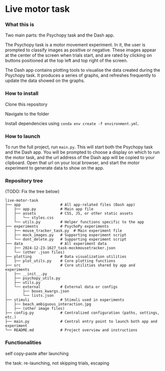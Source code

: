 # Live motor task

### What this is

Two main parts: the Psychopy task and the Dash app.

The Psychopy task is a motor movement experiment. In it, the user is prompted to classify images as positive or negative. These images appear at the center of the screen when trials start, and are rated by clicking on buttons positioned at the top left and top right of the screen.

The Dash app contains plotting tools to visualise the data created during the Psychopy task. It produces a series of graphs, and refreshes frequently to update the data showed on the graphs.

### How to install

Clone this repository

Navigate to the folder

Install dependencies using `conda env create -f environment.yml`.

### How to launch

To run the full project, run `main.py`. This will start both the Psychopy task and the Dash app. You will be prompted to choose a display on which to run the motor task, and the url address of the Dash app will be copied to your clipboard. Open that url on your local browser, and start the motor experiment to generate data to show on the app.

### Repository tree

(TODO: Fix the tree below)

```
live-motor-task
├── app                  # All app-related files (Dash app)
│   ├── app.py           # Main app file
│   ├── assets           # CSS, JS, or other static assets
│   │   └── styles.css
│   └── utils.py         # Helper functions specific to the app
├── experiments          # PsychoPy experiments
│   ├── mouse_tracker_task.py  # Main experiment file
│   ├── mock_images.py   # Supporting experiment script
│   └── dont_delete.py   # Supporting experiment script
├── data                 # All experiment data
│   ├── 2024-12-23-1627_task-mockmousetracker.json
│   └── (other .json files)
├── plotting             # Data visualization utilities
│   ├── plot_utils.py    # Core plotting functions
├── src                  # Core utilities shared by app and experiments
│   ├── __init__.py
│   ├── psychopy_utils.py
│   ├── utils.py
│   └── external         # External data or configs
│       ├── boxes_kwargs.json
│       └── lists.json
├── stimuli              # Stimuli used in experiments
│   ├── beach_ambiguous_interaction.jpg
│   ├── (other image files)
├── config.py            # Centralized configuration (paths, settings, etc.)
├── main.py              # Central entry point to launch both app and experiment
└── README.md            # Project overview and instructions
```


### Functionalities

self copy-paste after launching

the task: re-launching, not skipping trials, escaping